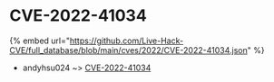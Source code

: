 # CVE-2022-41034
{% embed url="https://github.com/Live-Hack-CVE/full_database/blob/main/cves/2022/CVE-2022-41034.json" %}

* andyhsu024 ~> [CVE-2022-41034](https://www.alice-snow.ru/2022/database/cve-2022-41034/cve-2022-41034-andyhsu024)